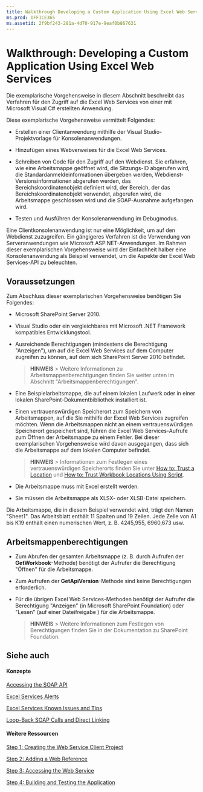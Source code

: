 ```yaml
---
title: Walkthrough Developing a Custom Application Using Excel Web Services
ms.prod: OFFICE365
ms.assetid: 2f9bf243-281a-4d70-917e-9eaf0b867631
---
```



# Walkthrough: Developing a Custom Application Using Excel Web Services

Die exemplarische Vorgehensweise in diesem Abschnitt beschreibt das Verfahren für den Zugriff auf die Excel Web Services von einer mit Microsoft Visual C# erstellten Anwendung.
  
    
    

Diese exemplarische Vorgehensweise vermittelt Folgendes:
- Erstellen einer Clientanwendung mithilfe der Visual Studio-Projektvorlage für Konsolenanwendungen.
    
  
- Hinzufügen eines Webverweises für die Excel Web Services.
    
  
- Schreiben von Code für den Zugriff auf den Webdienst. Sie erfahren, wie eine Arbeitsmappe geöffnet wird, die Sitzungs-ID abgerufen wird, die Standardanmeldeinformationen übergeben werden, Webdienst-Versionsinformationen abgerufen werden, das Bereichskoordinatenobjekt definiert wird, der Bereich, der das Bereichskoordinatenobjekt verwendet, abgerufen wird, die Arbeitsmappe geschlossen wird und die SOAP-Ausnahme aufgefangen wird.
    
  
- Testen und Ausführen der Konsolenanwendung im Debugmodus.
    
  
Eine Clientkonsolenanwendung ist nur eine Möglichkeit, um auf den Webdienst zuzugreifen. Ein gängigeres Verfahren ist die Verwendung von Serveranwendungen wie Microsoft ASP.NET-Anwendungen. Im Rahmen dieser exemplarischen Vorgehensweise wird der Einfachheit halber eine Konsolenanwendung als Beispiel verwendet, um die Aspekte der Excel Web Services-API zu beleuchten.
## Voraussetzungen

Zum Abschluss dieser exemplarischen Vorgehensweise benötigen Sie Folgendes:
  
    
    

- Microsoft SharePoint Server 2010.
    
  
- Visual Studio oder ein vergleichbares mit Microsoft .NET Framework kompatibles Entwicklungstool.
    
  
- Ausreichende Berechtigungen (mindestens die Berechtigung "Anzeigen"), um auf die Excel Web Services auf dem Computer zugreifen zu können, auf dem sich SharePoint Server 2010 befindet.
    
    > **HINWEIS**
      > Weitere Informationen zu Arbeitsmappenberechtigungen finden Sie weiter unten im Abschnitt "Arbeitsmappenberechtigungen".
- Eine Beispielarbeitsmappe, die auf einem lokalen Laufwerk oder in einer lokalen SharePoint-Dokumentbibliothek installiert ist.
    
  
- Einen vertrauenswürdigen Speicherort zum Speichern von Arbeitsmappen, auf die Sie mithilfe der Excel Web Services zugreifen möchten. Wenn die Arbeitsmappen nicht an einem vertrauenswürdigen Speicherort gespeichert sind, führen die Excel Web Services-Aufrufe zum Öffnen der Arbeitsmappe zu einem Fehler. Bei dieser exemplarischen Vorgehensweise wird davon ausgegangen, dass sich die Arbeitsmappe auf dem lokalen Computer befindet.
    
    > **HINWEIS**
      > Informationen zum Festlegen eines vertrauenswürdigen Speicherorts finden Sie unter  [How to: Trust a Location](how-to-trust-a-location.md) und [How to: Trust Workbook Locations Using Script](http://msdn.microsoft.com/library/79ab6ced-7a0c-4275-b852-bb246fc6be57%28Office.15%29.aspx).
- Die Arbeitsmappe muss mit Excel erstellt werden.
    
  
- Sie müssen die Arbeitsmappe als XLSX- oder XLSB-Datei speichern.
    
  
Die Arbeitsmappe, die in diesem Beispiel verwendet wird, trägt den Namen "Sheet1". Das Arbeitsblatt enthält 11 Spalten und 19 Zeilen. Jede Zelle von A1 bis K19 enthält einen numerischen Wert, z. B. 4245,955, 6960,673 usw.
  
    
    

## Arbeitsmappenberechtigungen


- Zum Abrufen der gesamten Arbeitsmappe (z. B. durch Aufrufen der **GetWorkbook**-Methode) benötigt der Aufrufer die Berechtigung "Öffnen" für die Arbeitsmappe.
    
  
- Zum Aufrufen der **GetApiVersion**-Methode sind keine Berechtigungen erforderlich.
    
  
- Für die übrigen Excel Web Services-Methoden benötigt der Aufrufer die Berechtigung "Anzeigen" (in Microsoft SharePoint Foundation) oder "Lesen" (auf einer Dateifreigabe ) für die Arbeitsmappe.
    
    > **HINWEIS**
      > Weitere Informationen zum Festlegen von Berechtigungen finden Sie in der Dokumentation zu SharePoint Foundation.

## Siehe auch


#### Konzepte


  
    
    
 [Accessing the SOAP API](accessing-the-soap-api.md)
  
    
    
 [Excel Services Alerts](excel-services-alerts.md)
  
    
    
 [Excel Services Known Issues and Tips](excel-services-known-issues-and-tips.md)
  
    
    
 [Loop-Back SOAP Calls and Direct Linking](loop-back-soap-calls-and-direct-linking.md)
#### Weitere Ressourcen


  
    
    
 [Step 1: Creating the Web Service Client Project](step-1-creating-the-web-service-client-project.md)
  
    
    
 [Step 2: Adding a Web Reference](step-2-adding-a-web-reference.md)
  
    
    
 [Step 3: Accessing the Web Service](step-3-accessing-the-web-service.md)
  
    
    
 [Step 4: Building and Testing the Application](step-4-building-and-testing-the-application.md)
